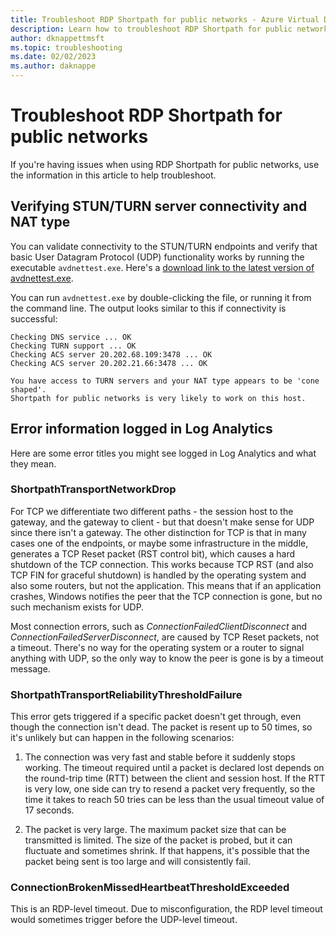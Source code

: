 ```yaml
---
title: Troubleshoot RDP Shortpath for public networks - Azure Virtual Desktop
description: Learn how to troubleshoot RDP Shortpath for public networks for Azure Virtual Desktop, which establishes a UDP-based transport between a Remote Desktop client and session host.
author: dknappettmsft
ms.topic: troubleshooting
ms.date: 02/02/2023
ms.author: daknappe
---
```

# Troubleshoot RDP Shortpath for public networks

If you're having issues when using RDP Shortpath for public networks, use the information in this article to help troubleshoot.

## Verifying STUN/TURN server connectivity and NAT type

You can validate connectivity to the STUN/TURN endpoints and verify that basic User Datagram Protocol (UDP) functionality works by running the executable `avdnettest.exe`. Here's a [download link to the latest version of avdnettest.exe](https://raw.githubusercontent.com/Azure/RDS-Templates/master/AVD-TestShortpath/avdnettest.exe).

You can run `avdnettest.exe` by double-clicking the file, or running it from the command line. The output looks similar to this if connectivity is successful:

```
Checking DNS service ... OK
Checking TURN support ... OK
Checking ACS server 20.202.68.109:3478 ... OK
Checking ACS server 20.202.21.66:3478 ... OK

You have access to TURN servers and your NAT type appears to be 'cone shaped'.
Shortpath for public networks is very likely to work on this host.
```

## Error information logged in Log Analytics

Here are some error titles you might see logged in Log Analytics and what they mean.

### ShortpathTransportNetworkDrop

For TCP we differentiate two different paths - the session host to the gateway, and the gateway to client - but that doesn't make sense for UDP since there isn't a gateway. The other distinction for TCP is that in many cases one of the endpoints, or maybe some infrastructure in the middle, generates a TCP Reset packet (RST control bit), which causes a hard shutdown of the TCP connection. This works because TCP RST (and also TCP FIN for graceful shutdown) is handled by the operating system and also some routers, but not the application. This means that if an application crashes, Windows notifies the peer that the TCP connection is gone, but no such mechanism exists for UDP.

Most connection errors, such as *ConnectionFailedClientDisconnect* and *ConnectionFailedServerDisconnect*, are caused by TCP Reset packets, not a timeout. There's no way for the operating system or a router to signal anything with UDP, so the only way to know the peer is gone is by a timeout message.

### ShortpathTransportReliabilityThresholdFailure

This error gets triggered if a specific packet doesn't get through, even though the connection isn't dead. The packet is resent up to 50 times, so it's unlikely but can happen in the following scenarios: 

1. The connection was very fast and stable before it suddenly stops working. The timeout required until a packet is declared lost depends on the round-trip time (RTT) between the client and session host. If the RTT is very low, one side can try to resend a packet very frequently, so the time it takes to reach 50 tries can be less than the usual timeout value of 17 seconds.

1. The packet is very large. The maximum packet size that can be transmitted is limited. The size of the packet is probed, but it can fluctuate and sometimes shrink. If that happens, it's possible that the packet being sent is too large and will consistently fail.

### ConnectionBrokenMissedHeartbeatThresholdExceeded 

This is an RDP-level timeout. Due to misconfiguration, the RDP level timeout would sometimes trigger before the UDP-level timeout.
